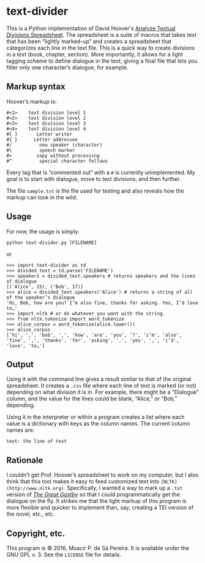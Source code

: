 # text-divider

This is a Python implementation of David Hoover's [Analyze Textual Divisions
Spreadsheet](https://wp.nyu.edu/exceltextanalysis/analyzetextualdivisions/).
The spreadsheet is a suite of macros that takes text that has been “lightly
marked-up” and creates a spreadsheet that categorizes each line in the text
file. This is a quick way to create divisions in a text (book, chapter,
section). More importantly, it allows for a light tagging scheme to define
dialogue in the text, giving a final file that lets you filter only one
character’s dialogue, for example.

## Markup syntax

Hoover’s markup is:

```
#<1>    text division level 1
#<2>    text division level 2
#<3>    text division level 3
#<4>    text division level 4
#[ ]       Letter writer
#{ }      Letter addressee
#/          new speaker (character)
#\          speech marker
#>         copy without processing
#^          special character follows
```

Every tag that is “commented out” with a `#` is currently unimplemented. My
goal is to start with dialogue, move to text divisions, and then further.

The file `sample.txt` is the file used for testing and also reveals how the
markup can look in the wild.

## Usage

For now, the usage is simply:

`python text-divider.py [FILENAME]`

or

```
>>> import text-divider as td
>>> divided_text = td.parse('FILENAME')
>>> speakers = divided_text.speakers # returns speakers and the lines of dialogue
[('Alice', 15), ('Bob', 17)]
>>> alice = divided_text.speakers('Alice') # returns a string of all of the speaker’s dialogue
'Hi, Bob, how are you? I’m also fine, thanks for asking. Yes, I’d love to…'
>>> import nltk # or do whatever you want with the string.
>>> from nltk.tokenize import word_tokenize
>>> alice_corpus = word_tokenize(alice.lower())
>>> alice_corpus
['hi', ',', 'bob', ',', 'how', 'are', 'you', '?', 'i’m', 'also', 'fine', ',', 'thanks', 'for', 'asking', '.', 'yes', ',', 'i’d', 'love', 'to…']
```

## Output

Using it with the command line gives a result similar to that of the original
spreadsheet. It creates a `.csv` file where each line of text is marked (or
not) depending on what division it is in. For example, there might be a
“Dialogue” column, and the value for the lines could be blank, “Alice,” or
“Bob,” depending.

Using it in the interpreter or within a program creates a list where each value
is a dictionary with keys as the column names. The current column names are:

```
text: the line of text
```

## Rationale

I couldn’t get Prof. Hoover’s spreadsheet to work on my computer, but I also
think that this tool makes it easy to feed customized text into
`[NLTK](http://www.nltk.org)`. Specifically, I wanted a way to mark up a `.txt`
version of *[The Great Gastby](http://gutenberg.net.au/ebooks02/0200041.txt)*
so that I could programmatically get the dialogue on the fly. It strikes me
that the light markup of this program is more flexible and quicker to implement
than, say, creating a TEI version of the novel, etc., etc. 

## Copyright, etc.

This program is © 2016, Moacir P. de Sá Pereira. It is available under the GNU
GPL v. 3. See the `LICENSE` file for details.
